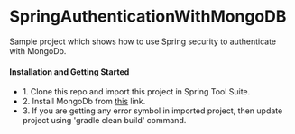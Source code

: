 # SpringAuthenticationWithMongoDB

Sample project which shows how to use Spring security to authenticate with MongoDb.

<h4>Installation and Getting Started</h4>

<ul>
<li>
1. Clone this repo and import this project in Spring Tool Suite.
</li>
<li>
2. Install MongoDb from <a href="https://www.mongodb.org/downloads">this</a> link.
</li>
<li>
3. If you are getting any error symbol in imported project, then update project using 'gradle clean build' command.
</li>
</ul>

